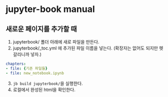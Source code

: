 # jupyter-book manual

## 새로운 페이지를 추가할 때
1. jupyterbook/ 폴더 아래에 새로 파일을 만든다.
2. jupyterbook/_toc.yml 에 추가된 파일 이름을 넣는다. (확장자는 없어도 되지만 헷갈리니까 넣자.)

```yaml
chapters:
- file: {기존 파일들}
- file: new_notebook.ipynb
```
3. `jb build jupyterbook/`을 실행한다.
4. 로컬에서 완성된 html을 확인한다.

## 